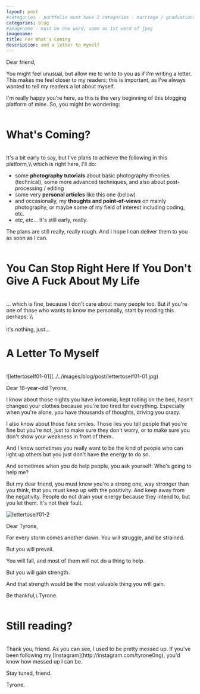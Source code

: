 ```yaml
---
layout: post
#categories - portfolio must have 2 categories - marriage / graduations / events
categories: blog
#imagename - must be one word, same as 1st word of jpeg
imagename:
title: For What's Coming
description: and a letter to myself
---
```

Dear friend,

You might feel unusual, but allow me to write to you as if I'm writing a letter. This makes me feel closer to my readers; this is important, as I've always wanted to tell my readers a lot about myself.

I'm really happy you're here, as this is the very beginning of this blogging platform of mine. So, you might be wondering:
<br><br>

What's Coming?
=============
<br>
It's a bit early to say, but I've plans to achieve the following in this platform,\\
which is right here, I'll do:

* some <b>photography tutorials</b> about basic photography theories (technical), some more advanced techniques, and also about post-processing / editing
* some very <b>personal articles</b> like this one (below)
* and occasionally, my <b>thoughts and point-of-views</b> on mainly photography, or maybe some of my field of interest including coding, etc.
* etc, etc... It's still early, really.

The plans are still really, really rough. And I hope I can deliver them to you as soon as I can.
<br><br>

You Can Stop Right Here If You Don't Give A Fuck About My Life
=============
<br>
... which is fine, because I don't care about many people too. But if you're one of those who wants to know me personally, start by reading this perhaps: \\
<br><br>
it's nothing, just...

A Letter To Myself
=============
<br>
![lettertoself01-01](../../images/blog/post/lettertoself01-01.jpg)

Dear 18-year-old Tyrone,

I know about those nights you have insomnia, kept rolling on the bed, hasn't changed your clothes because you're too tired for everything. Especially when you're alone, you have thousands of thoughts, driving you crazy.

I also know about those fake smiles. Those lies you tell people that you're fine but you're not, just to make sure they don't worry, or to make sure you don't show your weakness in front of them.

And I know sometimes you really want to be the kind of people who can light up others but you just don't have the energy to do so.

And sometimes when you do help people, you ask yourself: Who's going to help me?

But my dear friend, you must know you're a strong one, way stronger than you think, that you must keep up with the positivity. And keep away from the negativity. People do not drain your energy because they intend to, but you let them. It's not their fault.

![lettertoself01-2](../../images/blog/post/lettertoself01-02.jpg)

Dear Tyrone,

For every storm comes another dawn. You will struggle, and be strained.

But you will prevail.

You will fall, and most of them will not do a thing to help.

But you will gain strength.

And that strength would be the most valuable thing you will gain.

Be thankful,\\
Tyrone.
<br><br>

Still reading?
=============

<br>
Thank you, friend. As you can see, I used to be pretty messed up. If you've been following my [Instagram](http://instagram.com/tyrone0ng), you'd know how messed up I can be.

Stay tuned, friend.

Tyrone.
